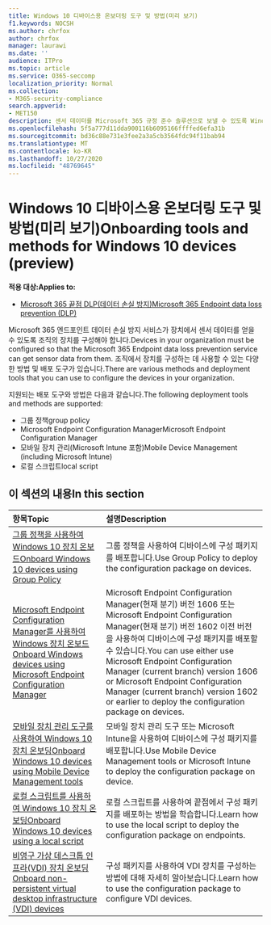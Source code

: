 ```yaml
---
title: Windows 10 디바이스용 온보더링 도구 및 방법(미리 보기)
f1.keywords: NOCSH
ms.author: chrfox
author: chrfox
manager: laurawi
ms.date: ''
audience: ITPro
ms.topic: article
ms.service: O365-seccomp
localization_priority: Normal
ms.collection:
- M365-security-compliance
search.appverid:
- MET150
description: 센서 데이터를 Microsoft 365 규정 준수 솔루션으로 보낼 수 있도록 Windows 10 디바이스 온보드
ms.openlocfilehash: 5f5a777d11dda900116b6095166ffffed6efa31b
ms.sourcegitcommit: bd36c88e731e3fee2a3a5cb3564fdc94f11bab94
ms.translationtype: MT
ms.contentlocale: ko-KR
ms.lasthandoff: 10/27/2020
ms.locfileid: "48769645"
---
```

# <a name="onboarding-tools-and-methods-for-windows-10-devices-preview"></a><span data-ttu-id="def51-103">Windows 10 디바이스용 온보더링 도구 및 방법(미리 보기)</span><span class="sxs-lookup"><span data-stu-id="def51-103">Onboarding tools and methods for Windows 10 devices (preview)</span></span>

<span data-ttu-id="def51-104">**적용 대상:**</span><span class="sxs-lookup"><span data-stu-id="def51-104">**Applies to:**</span></span>
- [<span data-ttu-id="def51-105">Microsoft 365 끝점 DLP(데이터 손실 방지)</span><span class="sxs-lookup"><span data-stu-id="def51-105">Microsoft 365 Endpoint data loss prevention (DLP)</span></span>](/microsoft-365/compliance/endpoint-dlp-learn-about)

<span data-ttu-id="def51-106">Microsoft 365 엔드포인트 데이터 손실 방지 서비스가 장치에서 센서 데이터를 얻을 수 있도록 조직의 장치를 구성해야 합니다.</span><span class="sxs-lookup"><span data-stu-id="def51-106">Devices in your organization must be configured so that the Microsoft 365 Endpoint data loss prevention service can get sensor data from them.</span></span> <span data-ttu-id="def51-107">조직에서 장치를 구성하는 데 사용할 수 있는 다양한 방법 및 배포 도구가 있습니다.</span><span class="sxs-lookup"><span data-stu-id="def51-107">There are various methods and deployment tools that you can use to configure the devices in your organization.</span></span>

<span data-ttu-id="def51-108">지원되는 배포 도구와 방법은 다음과 같습니다.</span><span class="sxs-lookup"><span data-stu-id="def51-108">The following deployment tools and methods are supported:</span></span>

- <span data-ttu-id="def51-109">그룹 정책</span><span class="sxs-lookup"><span data-stu-id="def51-109">group policy</span></span>
- <span data-ttu-id="def51-110">Microsoft Endpoint Configuration Manager</span><span class="sxs-lookup"><span data-stu-id="def51-110">Microsoft Endpoint Configuration Manager</span></span>
- <span data-ttu-id="def51-111">모바일 장치 관리(Microsoft Intune 포함)</span><span class="sxs-lookup"><span data-stu-id="def51-111">Mobile Device Management (including Microsoft Intune)</span></span>
- <span data-ttu-id="def51-112">로컬 스크립트</span><span class="sxs-lookup"><span data-stu-id="def51-112">local script</span></span>

## <a name="in-this-section"></a><span data-ttu-id="def51-113">이 섹션의 내용</span><span class="sxs-lookup"><span data-stu-id="def51-113">In this section</span></span>
<span data-ttu-id="def51-114">항목</span><span class="sxs-lookup"><span data-stu-id="def51-114">Topic</span></span> | <span data-ttu-id="def51-115">설명</span><span class="sxs-lookup"><span data-stu-id="def51-115">Description</span></span>
:---|:---
[<span data-ttu-id="def51-116">그룹 정책을 사용하여 Windows 10 장치 온보드</span><span class="sxs-lookup"><span data-stu-id="def51-116">Onboard Windows 10 devices using Group Policy</span></span>](dlp-configure-endpoints-gp.md) | <span data-ttu-id="def51-117">그룹 정책을 사용하여 디바이스에 구성 패키지를 배포합니다.</span><span class="sxs-lookup"><span data-stu-id="def51-117">Use Group Policy to deploy the configuration package on devices.</span></span>
[<span data-ttu-id="def51-118">Microsoft Endpoint Configuration Manager를 사용하여 Windows 장치 온보드</span><span class="sxs-lookup"><span data-stu-id="def51-118">Onboard Windows devices using Microsoft Endpoint Configuration Manager</span></span>](dlp-configure-endpoints-sccm.md) | <span data-ttu-id="def51-119">Microsoft Endpoint Configuration Manager(현재 분기) 버전 1606 또는 Microsoft Endpoint Configuration Manager(현재 분기) 버전 1602 이전 버전을 사용하여 디바이스에 구성 패키지를 배포할 수 있습니다.</span><span class="sxs-lookup"><span data-stu-id="def51-119">You can use either use Microsoft Endpoint Configuration Manager (current branch) version 1606 or Microsoft Endpoint Configuration Manager (current branch) version 1602 or earlier to deploy the configuration package on devices.</span></span>
[<span data-ttu-id="def51-120">모바일 장치 관리 도구를 사용하여 Windows 10 장치 온보딩</span><span class="sxs-lookup"><span data-stu-id="def51-120">Onboard Windows 10 devices using Mobile Device Management tools</span></span>](dlp-configure-endpoints-mdm.md) | <span data-ttu-id="def51-121">모바일 장치 관리 도구 또는 Microsoft Intune을 사용하여 디바이스에 구성 패키지를 배포합니다.</span><span class="sxs-lookup"><span data-stu-id="def51-121">Use Mobile Device Management tools or Microsoft Intune to deploy the configuration package on device.</span></span>
[<span data-ttu-id="def51-122">로컬 스크립트를 사용하여 Windows 10 장치 온보딩</span><span class="sxs-lookup"><span data-stu-id="def51-122">Onboard Windows 10 devices using a local script</span></span>](dlp-configure-endpoints-script.md) | <span data-ttu-id="def51-123">로컬 스크립트를 사용하여 끝점에서 구성 패키지를 배포하는 방법을 학습합니다.</span><span class="sxs-lookup"><span data-stu-id="def51-123">Learn how to use the local script to deploy the configuration package on endpoints.</span></span>
[<span data-ttu-id="def51-124">비영구 가상 데스크톱 인프라(VDI) 장치 온보딩</span><span class="sxs-lookup"><span data-stu-id="def51-124">Onboard non-persistent virtual desktop infrastructure (VDI) devices</span></span>](dlp-configure-endpoints-vdi.md) | <span data-ttu-id="def51-125">구성 패키지를 사용하여 VDI 장치를 구성하는 방법에 대해 자세히 알아보습니다.</span><span class="sxs-lookup"><span data-stu-id="def51-125">Learn how to use the configuration package to configure VDI devices.</span></span>
